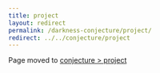 ```yaml
---
title: project
layout: redirect
permalink: /darkness-conjecture/project/
redirect: ../../conjecture/project
---
```


Page moved to [conjecture > project](/conjecture/project)
